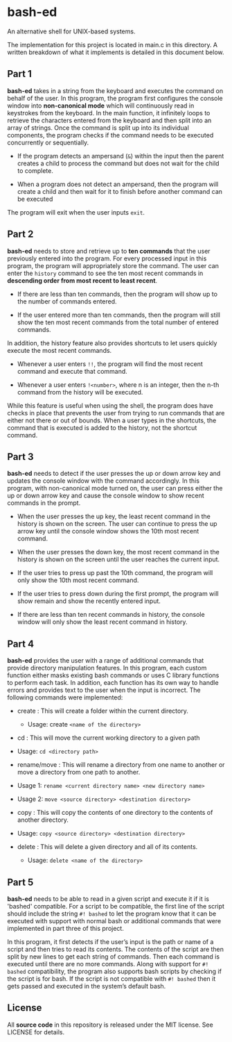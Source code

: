 # bash-ed

An alternative shell for UNIX-based systems.

The implementation for this project is located in main.c in this directory. A written breakdown of what it implements is detailed in this document below.

## Part 1

**bash-ed** takes in a string from the keyboard and executes the command on behalf of the user. In this program, the program first configures the console window into **non-canonical mode** which will continuously read in keystrokes from the keyboard. In the main function, it infinitely loops to retrieve the characters entered from the keyboard and then split into an array of strings. Once the command is split up into its individual components, the program checks if the command needs to be executed concurrently or sequentially.
 
- If the program detects an ampersand (`&`) within the input then the parent creates a child to process the command but does not wait for the child to complete. 

- When a program does not detect an ampersand, then the program will create a child and then wait for it to finish before another command can be executed

The program will exit when the user inputs `exit`.

## Part 2

**bash-ed** needs to store and retrieve up to **ten commands** that the user previously entered into the program. For every processed input in this program, the program will appropriately store the command. The user can enter the `history` command to see the ten most recent commands in **descending order from most recent to least recent**. 

- If there are less than ten commands, then the program will show up to the number of commands entered. 

- If the user entered more than ten commands, then the program will still show the ten most recent commands from the total number of entered commands. 

In addition, the history feature also provides shortcuts to let users quickly execute the most recent commands. 

- Whenever a user enters `!!`, the program will find the most recent command and execute that command. 

- Whenever a user enters `!<number>`, where n is an integer, then the n-th command from the history will be executed. 

While this feature is useful when using the shell, the program does have checks in place that prevents the user from trying to run commands that are either not there or out of bounds. When a user types in the shortcuts, the command that is executed is added to the history, not the shortcut command.

## Part 3

**bash-ed** needs to detect if the user presses the up or down arrow key and updates the console window with the command accordingly. In this program, with non-canonical mode turned on, the user can press either the up or down arrow key and cause the console window to show recent commands in the prompt. 

- When the user presses the up key, the least recent command in the history is shown on the screen. The user can continue to press the up arrow key until the console window shows the 10th most recent command. 

- When the user presses the down key, the most recent command in the history is shown on the screen until the user reaches the current input. 

- If the user tries to press up past the 10th command, the program will only show the 10th most recent command. 

- If the user tries to press down during the first prompt, the program will show remain and show the recently entered input. 

- If there are less than ten recent commands in history, the console window will only show the least recent command in history.

## Part 4

**bash-ed** provides the user with a range of additional commands that provide directory manipulation features. In this program, each custom function either masks existing bash commands or uses C library functions to perform each task. In addition, each function has its own way to handle errors and provides text to the user when the input is incorrect. The following commands were implemented:

- create : This will create a folder within the current directory.
  - Usage: create `<name of the directory>`
  
- cd : This will move the current working directory to a given path 
 - Usage: `cd <directory path>`

- rename/move : This will rename a directory from one name to another or move a directory from one path to another.
 - Usage 1: `rename <current directory name> <new directory name>`
 - Usage 2: `move <source directory> <destination directory>`

- copy : This will copy the contents of one directory to the contents of another directory.
 - Usage: `copy <source directory> <destination directory>`

- delete : This will delete a given directory and all of its contents.
  - Usage: `delete <name of the directory>`

## Part 5

**bash-ed** needs to be able to read in a given script and execute it if it is 'bashed' compatible. For a script to be compatible, the first line of the script should include the string `#! bashed` to let the program know that it can be executed with support with normal bash or additional commands that were implemented in part three of this project. 

In this program, it first detects if the user’s input is the path or name of a script and then tries to read its contents. The contents of the script are then split by new lines to get each string of commands. Then each command is executed until there are no more commands. Along with support for `#! bashed` compatibility, the program also supports bash scripts by checking if the script is for bash. If the script is not compatible with `#! bashed` then it gets passed and executed in the system’s default bash.

## License

All **source code** in this repository is released under the MIT license. See LICENSE for details.